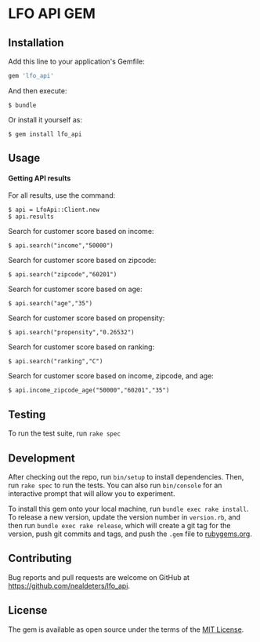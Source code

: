 # LFO API GEM

## Installation

Add this line to your application's Gemfile:

```ruby
gem 'lfo_api'
```

And then execute:

    $ bundle

Or install it yourself as:

    $ gem install lfo_api

## Usage

#### Getting API results
For all results, use the command:

    $ api = LfoApi::Client.new
    $ api.results

Search for customer score based on income:

    $ api.search("income","50000")

Search for customer score based on zipcode:

    $ api.search("zipcode","60201")

Search for customer score based on age:

    $ api.search("age","35")

Search for customer score based on propensity:

    $ api.search("propensity","0.26532")

Search for customer score based on ranking:

    $ api.search("ranking","C")

Search for customer score based on income, zipcode, and age:

    $ api.income_zipcode_age("50000","60201","35")

## Testing

To run the test suite, run `rake spec`

## Development

After checking out the repo, run `bin/setup` to install dependencies. Then, run `rake spec` to run the tests. You can also run `bin/console` for an interactive prompt that will allow you to experiment.

To install this gem onto your local machine, run `bundle exec rake install`. To release a new version, update the version number in `version.rb`, and then run `bundle exec rake release`, which will create a git tag for the version, push git commits and tags, and push the `.gem` file to [rubygems.org](https://rubygems.org).

## Contributing

Bug reports and pull requests are welcome on GitHub at https://github.com/nealdeters/lfo_api.


## License

The gem is available as open source under the terms of the [MIT License](http://opensource.org/licenses/MIT).
